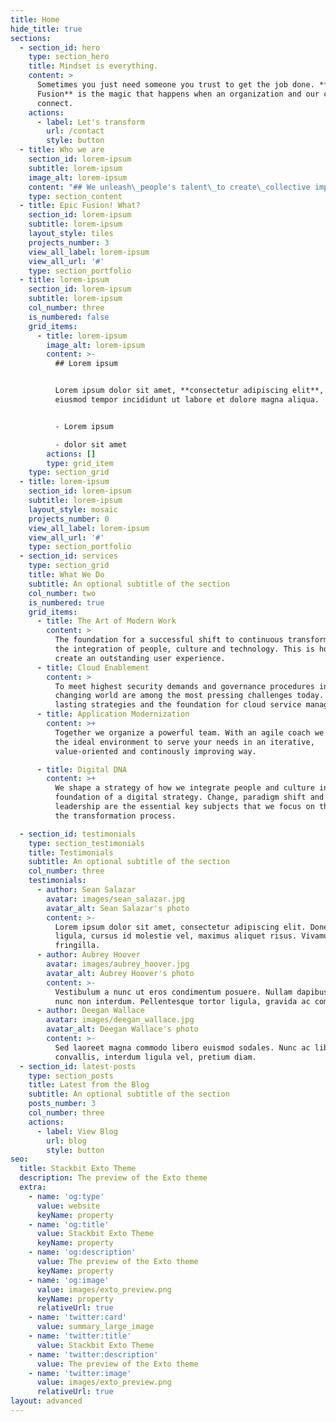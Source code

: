 ```yaml
---
title: Home
hide_title: true
sections:
  - section_id: hero
    type: section_hero
    title: Mindset is everything.
    content: >
      Sometimes you just need someone you trust to get the job done. **Epic
      Fusion** is the magic that happens when an organization and our collective
      connect.
    actions:
      - label: Let's transform
        url: /contact
        style: button
  - title: Who we are
    section_id: lorem-ipsum
    subtitle: lorem-ipsum
    image_alt: lorem-ipsum
    content: "## We unleash\_people's talent\_to create\_collective impact\n\nTogether we rise Epic Fusion as an agile evolutionary organization towards tomorrow. We believe in distributed authority and collective intelligence to grow each and every day. Born in 2021 we are committed to building the distributed future and choose talent over locality.\n\n"
    type: section_content
  - title: Epic Fusion! What?
    section_id: lorem-ipsum
    subtitle: lorem-ipsum
    layout_style: tiles
    projects_number: 3
    view_all_label: lorem-ipsum
    view_all_url: '#'
    type: section_portfolio
  - title: lorem-ipsum
    section_id: lorem-ipsum
    subtitle: lorem-ipsum
    col_number: three
    is_numbered: false
    grid_items:
      - title: lorem-ipsum
        image_alt: lorem-ipsum
        content: >-
          ## Lorem ipsum


          Lorem ipsum dolor sit amet, **consectetur adipiscing elit**, sed do
          eiusmod tempor incididunt ut labore et dolore magna aliqua.


          - Lorem ipsum

          - dolor sit amet
        actions: []
        type: grid_item
    type: section_grid
  - title: lorem-ipsum
    section_id: lorem-ipsum
    subtitle: lorem-ipsum
    layout_style: mosaic
    projects_number: 0
    view_all_label: lorem-ipsum
    view_all_url: '#'
    type: section_portfolio
  - section_id: services
    type: section_grid
    title: What We Do
    subtitle: An optional subtitle of the section
    col_number: two
    is_numbered: true
    grid_items:
      - title: The Art of Modern Work
        content: >
          The foundation for a successful shift to continuous transformation is
          the integration of people, culture and technology. This is how we
          create an outstanding user experience.
      - title: Cloud Enablement
        content: >
          To meet highest security demands and governance procedures in a daily
          changing world are among the most pressing challenges today. We build
          lasting strategies and the foundation for cloud service management.
      - title: Application Modernization
        content: >+
          Together we organize a powerful team. With an agile coach we establish
          the ideal environment to serve your needs in an iterative,
          value-oriented and continously improving way.

      - title: Digital DNA
        content: >+
          We shape a strategy of how we integrate people and culture into the
          foundation of a digital strategy. Change, paradigm shift and
          leadership are the essential key subjects that we focus on throughout
          the transformation process.

  - section_id: testimonials
    type: section_testimonials
    title: Testimonials
    subtitle: An optional subtitle of the section
    col_number: three
    testimonials:
      - author: Sean Salazar
        avatar: images/sean_salazar.jpg
        avatar_alt: Sean Salazar's photo
        content: >-
          Lorem ipsum dolor sit amet, consectetur adipiscing elit. Donec nisl
          ligula, cursus id molestie vel, maximus aliquet risus. Vivamus in nibh
          fringilla.
      - author: Aubrey Hoover
        avatar: images/aubrey_hoover.jpg
        avatar_alt: Aubrey Hoover's photo
        content: >-
          Vestibulum a nunc ut eros condimentum posuere. Nullam dapibus quis
          nunc non interdum. Pellentesque tortor ligula, gravida ac commodo eu.
      - author: Deegan Wallace
        avatar: images/deegan_wallace.jpg
        avatar_alt: Deegan Wallace's photo
        content: >-
          Sed laoreet magna commodo libero euismod sodales. Nunc ac libero
          convallis, interdum ligula vel, pretium diam.
  - section_id: latest-posts
    type: section_posts
    title: Latest from the Blog
    subtitle: An optional subtitle of the section
    posts_number: 3
    col_number: three
    actions:
      - label: View Blog
        url: blog
        style: button
seo:
  title: Stackbit Exto Theme
  description: The preview of the Exto theme
  extra:
    - name: 'og:type'
      value: website
      keyName: property
    - name: 'og:title'
      value: Stackbit Exto Theme
      keyName: property
    - name: 'og:description'
      value: The preview of the Exto theme
      keyName: property
    - name: 'og:image'
      value: images/exto_preview.png
      keyName: property
      relativeUrl: true
    - name: 'twitter:card'
      value: summary_large_image
    - name: 'twitter:title'
      value: Stackbit Exto Theme
    - name: 'twitter:description'
      value: The preview of the Exto theme
    - name: 'twitter:image'
      value: images/exto_preview.png
      relativeUrl: true
layout: advanced
---
```

